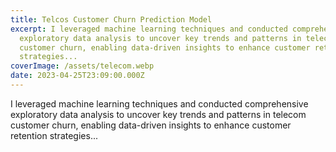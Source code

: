 ```yaml
---
title: Telcos Customer Churn Prediction Model
excerpt: I leveraged machine learning techniques and conducted comprehensive
  exploratory data analysis to uncover key trends and patterns in telecom
  customer churn, enabling data-driven insights to enhance customer retention
  strategies...
coverImage: /assets/telecom.webp
date: 2023-04-25T23:09:00.000Z
---
```

I leveraged machine learning techniques and conducted comprehensive exploratory data analysis to uncover key trends and patterns in telecom customer churn, enabling data-driven insights to enhance customer retention strategies...